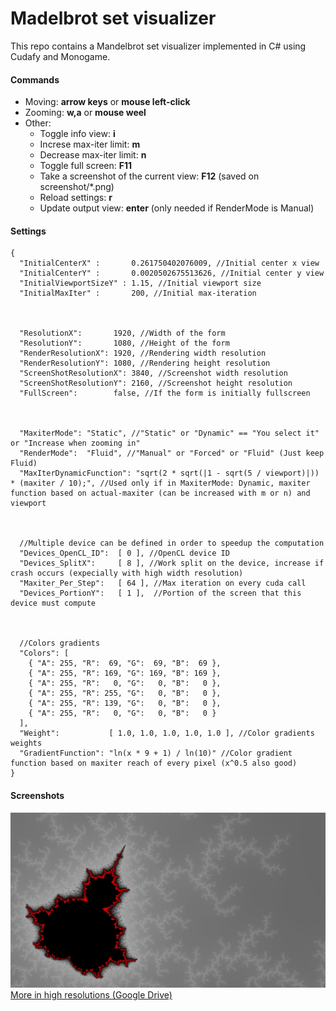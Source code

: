 # Madelbrot set visualizer

This repo contains a Mandelbrot set visualizer implemented in C# using Cudafy and Monogame.

#### Commands
- Moving: **arrow keys** or **mouse left-click**
- Zooming: **w,a** or **mouse weel**
- Other:
  - Toggle info view: **i**
  - Increse max-iter limit: **m**
  - Decrease max-iter limit: **n**
  - Toggle full screen: **F11**
  - Take a screenshot of the current view: **F12** (saved on screenshot/*.png)
  - Reload settings: **r**
  - Update output view: **enter** (only needed if RenderMode is Manual)

#### Settings
```
{
  "InitialCenterX" :       0.261750402076009, //Initial center x view
  "InitialCenterY" :       0.0020502675513626, //Initial center y view
  "InitialViewportSizeY" : 1.15, //Initial viewport size
  "InitialMaxIter" :       200, //Initial max-iteration
  
  
  
  "ResolutionX":       1920, //Width of the form
  "ResolutionY":       1080, //Height of the form
  "RenderResolutionX": 1920, //Rendering width resolution
  "RenderResolutionY": 1080, //Rendering height resolution
  "ScreenShotResolutionX": 3840, //Screenshot width resolution
  "ScreenShotResolutionY": 2160, //Screenshot height resolution
  "FullScreen":        false, //If the form is initially fullscreen
  
  
  
  "MaxiterMode": "Static", //"Static" or "Dynamic" == "You select it" or "Increase when zooming in"
  "RenderMode":  "Fluid", //"Manual" or "Forced" or "Fluid" (Just keep Fluid)
  "MaxIterDynamicFunction": "sqrt(2 * sqrt(|1 - sqrt(5 / viewport)|)) * (maxiter / 10);", //Used only if in MaxiterMode: Dynamic, maxiter function based on actual-maxiter (can be increased with m or n) and viewport
  
  
  
  //Multiple device can be defined in order to speedup the computation
  "Devices_OpenCL_ID":  [ 0 ], //OpenCL device ID
  "Devices_SplitX":     [ 8 ], //Work split on the device, increase if crash occurs (expecially with high width resolution)
  "Maxiter_Per_Step":   [ 64 ], //Max iteration on every cuda call
  "Devices_PortionY":   [ 1 ],  //Portion of the screen that this device must compute
  
  
  
  //Colors gradients
  "Colors": [
    { "A": 255, "R":  69, "G":  69, "B":  69 },
    { "A": 255, "R": 169, "G": 169, "B": 169 },
    { "A": 255, "R":   0, "G":   0, "B":   0 },
    { "A": 255, "R": 255, "G":   0, "B":   0 },
    { "A": 255, "R": 139, "G":   0, "B":   0 },
    { "A": 255, "R":   0, "G":   0, "B":   0 }
  ],
  "Weight":           [ 1.0, 1.0, 1.0, 1.0, 1.0 ], //Color gradients weights
  "GradientFunction": "ln(x * 9 + 1) / ln(10)" //Color gradient function based on maxiter reach of every pixel (x^0.5 also good)
}
```

#### Screenshots
![Preview](screen.jpg)
[More in high resolutions (Google Drive)](https://drive.google.com/drive/folders/1BXczlQU5Tz98VtBfL1rYTEiUtj2X5KoT?usp=sharing)

